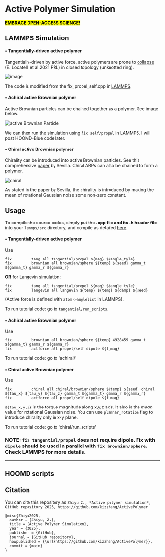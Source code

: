 # Active Polymer Simulation
<mark>**EMBRACE OPEN-ACCESS SCIENCE!**</mark>

##  LAMMPS Simulation
#### • Tangentially-driven active polymer
Tangentially-driven by active force, active polymers are prone to [collapse](https://journals.aps.org/prl/abstract/10.1103/PhysRevLett.126.097801) (E. Locatelli et al.2021 PRL) in closed topology (unknotted ring).  

![image](https://github.com/user-attachments/assets/f9ae74b8-3651-4d3f-8814-2ec23f109fbb "Active force is along the tangent vector.")

The code is modified from the fix_propel_self.cpp in [LAMMPS](https://github.com/lammps).

#### • Achiral active Brownian polymer 
Active Brownian particles can be chained together as a polymer. See image below.

![active Brownian Particle](https://github.com/user-attachments/assets/b4a1933e-60c6-443c-add8-8b685f8075b2)

We can then run the simulation using `fix self/propel` in LAMMPS. I will post HOOMD-Blue code later.

#### • Chiral active Brownian polymer
Chirality can be introduced into active Brownian particles. See this comprehensive [paper](https://journals.aps.org/pre/abstract/10.1103/PhysRevE.94.062120) by Sevilla. Chiral ABPs can also be chained to form a polymer. 

![chiral](https://github.com/user-attachments/assets/1825c94c-60d8-4b5c-8226-46b5ca1158da "Chiral active polymer with torque acting to rotate the direction of active force.")

As stated in the paper by Sevilla, the chirality is introduced by making the mean of rotational Gaussian noise some non-zero constant.

## Usage 
To compile the source codes, simply put the **.cpp file and its .h header file** into your `lammps/src` directory, and compile as detailed [here](https://docs.lammps.org/Build.html).

#### • Tangentially-driven active polymer 

Use 

```
fix         tang all tangential/propel ${mag} ${angle_tyle}
fix         brownian all brownian/sphere ${temp} ${seed} gamma_t ${gamma_t} gamma_r ${gamma_r}
```

**OR** for Langevin simulation:

```
fix         tang all tangential/propel ${mag} ${angle_tyle}
fix         langevin all langevin ${temp} ${temp} ${damp} ${seed}
```


(Active force is defined with `atom->anglelist` in LAMMPS). 

To run tutorial code: go to `tangential/run_scripts`.

#### • Achiral active Brownian polymer

Use 
```
fix         brownian all brownian/sphere ${temp} 4928459 gamma_t ${gamma_t} gamma_r ${gamma_r}
fix         actforce all propel/self dipole ${f_mag}
```

To run tutorial code: go to 'achiral/'

#### • Chiral active Brownian polymer

Use 

```
fix         chiral all chiral/brownian/sphere ${temp} ${seed} chiral ${tau_x} ${tau_y} ${tau_z} gamma_t ${gamma_t} gamma_r ${gamma_r}
fix         actforce all propel/self dipole ${f_mag}
```

`${tau_x,y,z}` is the torque magnitude along x,y,z axis. It also is the *mean* value for rotational Gaussian noise. You can use `plannar_rotation` flag to introduce chirality only in x-y plane.

To run tutorial code: go to 'chiral/run_scripts'

### NOTE: **`fix tangential/propel` does not require dipole. Fix with `dipole` should be used in parallel with `fix brownian/sphere`. Check LAMMPS for more details.**
----

## HOOMD scripts


## Citation
You can cite this repository as 
`Zhiyu Z., *Active polymer simulation*, GitHub repository 2025, https://github.com/kizzhang/ActivePolymer`
```
@misc{Zhiyu2025,
  author = {Zhiyu, Z.},
  title = {Active Polymer Simulation},
  year = {2025},
  publisher = {GitHub},
  journal = {GitHub repository},
  howpublished = {\url{https://github.com/kizzhang/ActivePolymer}},
  commit = {main}
}
```

